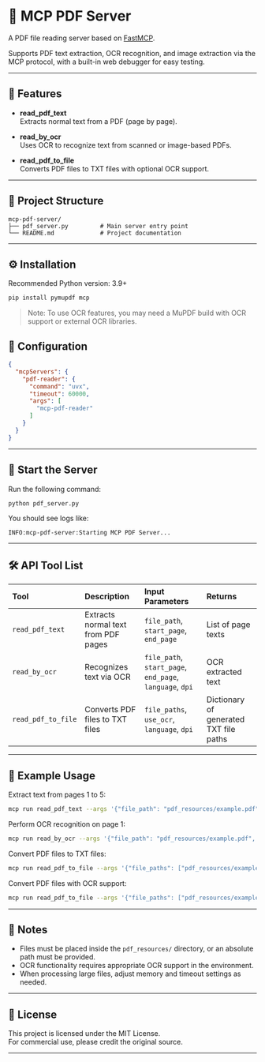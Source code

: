 # 📄 MCP PDF Server

A PDF file reading server based on [FastMCP](https://github.com/minimaxir/fastmcp).

Supports PDF text extraction, OCR recognition, and image extraction via the MCP protocol, with a built-in web debugger for easy testing.

---

## 🚀 Features

- **read_pdf_text**  
  Extracts normal text from a PDF (page by page).

- **read_by_ocr**  
  Uses OCR to recognize text from scanned or image-based PDFs.

- **read_pdf_to_file**  
  Converts PDF files to TXT files with optional OCR support.

---

## 📂 Project Structure

```
mcp-pdf-server/
├── pdf_server.py         # Main server entry point
└── README.md             # Project documentation
```

---

## ⚙️ Installation

Recommended Python version: 3.9+

```bash
pip install pymupdf mcp
```

> Note: To use OCR features, you may need a MuPDF build with OCR support or external OCR libraries.

## 🤖 Configuration

```json
{
  "mcpServers": {
    "pdf-reader": {
      "command": "uvx",
      "timeout": 60000,
      "args": [
        "mcp-pdf-reader"
      ]
    }
  }
}
```

---

## 🔦 Start the Server

Run the following command:

```bash
python pdf_server.py
```

You should see logs like:

```
INFO:mcp-pdf-server:Starting MCP PDF Server...
```

---

## 🛠️ API Tool List

| Tool | Description | Input Parameters | Returns |
|:-----|:------------|:-----------------|:--------|
| `read_pdf_text` | Extracts normal text from PDF pages | `file_path`, `start_page`, `end_page` | List of page texts |
| `read_by_ocr` | Recognizes text via OCR | `file_path`, `start_page`, `end_page`, `language`, `dpi` | OCR extracted text |
| `read_pdf_to_file` | Converts PDF files to TXT files | `file_paths`, `use_ocr`, `language`, `dpi` | Dictionary of generated TXT file paths |

---

## 📝 Example Usage

Extract text from pages 1 to 5:

```bash
mcp run read_pdf_text --args '{"file_path": "pdf_resources/example.pdf", "start_page": 1, "end_page": 5}'
```

Perform OCR recognition on page 1:

```bash
mcp run read_by_ocr --args '{"file_path": "pdf_resources/example.pdf", "start_page": 1, "end_page": 1, "language": "eng"}'
```

Convert PDF files to TXT files:

```bash
mcp run read_pdf_to_file --args '{"file_paths": ["pdf_resources/example.pdf"], "use_ocr": "no"}'
```

Convert PDF files with OCR support:

```bash
mcp run read_pdf_to_file --args '{"file_paths": ["pdf_resources/example.pdf"], "use_ocr": "yes", "language": "eng", "dpi": 300}'
```

---

## 📢 Notes

- Files must be placed inside the `pdf_resources/` directory, or an absolute path must be provided.
- OCR functionality requires appropriate OCR support in the environment.
- When processing large files, adjust memory and timeout settings as needed.

---

## 📜 License

This project is licensed under the MIT License.  
For commercial use, please credit the original source.

---